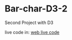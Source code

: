 # Bar-char-D3-2

Second Project with D3

live code in: [web live code](https://rvjonh-d3-project2.netlify.app/)
